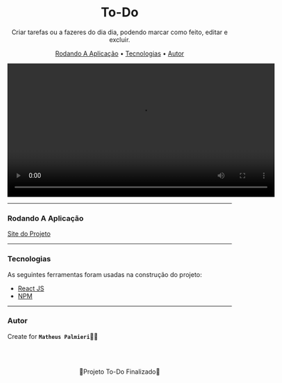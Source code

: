 <!-- Título -->

<h1 align="center">To-Do</h1>

<!-- Descrição -->

<p align="center">Criar tarefas ou a fazeres do dia dia, podendo marcar como feito, editar e excluir.</p>

<!-- Súmario -->

<p align="center">
 <a href="#rodando-a-aplicação">Rodando A Aplicação</a> •
 <a href="#tecnologias">Tecnologias</a> •
 <a href="#autor">Autor</a>
</p>

<div align="center">
    <video src="assets/video.mp4" type="video/mp4" controls autoplay width="600px">
</div>
<!-- <img src="images/imagem.png" width="1366px" align="center"> -->

---

### Rodando A Aplicação

<a href="https://matheuspalmieri-to-do.netlify.app/" target="_blank">Site do Projeto</a>

---

### Tecnologias

As seguintes ferramentas foram usadas na construção do projeto:

- [React JS](https://pt-br.reactjs.org/)
- [NPM](https://github.com/facebook/create-react-app)

---

### Autor

Create for <b>`Matheus Palmieri`</b>👨‍💻

<br>
<br>

<p align="center">🎉Projeto To-Do Finalizado🚀</p>

